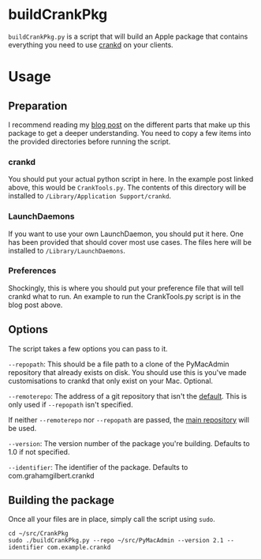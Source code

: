 buildCrankPkg
========

``buildCrankPkg.py`` is a script that will build an Apple package that contains everything you need to use [crankd](https://github.com/acdha/pymacadmin) on your clients.

# Usage

## Preparation

I recommend reading my [blog post](http://grahamgilbert.com/blog/2013/07/12/using-crankd-to-react-to-network-events/) on the different parts that make up this package to get a deeper understanding. You need to copy a few items into the provided directories before running the script.

### crankd

You should put your actual python script in here. In the example post linked above, this would be ``CrankTools.py``. The contents of this directory will be installed to ``/Library/Application Support/crankd``.

### LaunchDaemons

If you want to use your own LaunchDaemon, you should put it here. One has been provided that should cover most use cases. The files here will be installed to ``/Library/LaunchDaemons``.

### Preferences

Shockingly, this is where you should put your preference file that will tell crankd what to run. An example to run the CrankTools.py script is in the blog post above.


## Options

The script takes a few options you can pass to it.

``--repopath``: This should be a file path to  a clone of the PyMacAdmin repository that  already exists on disk. You should use this is you've made customisations to crankd that only exist on your Mac. Optional.

``--remoterepo``: The address of a git repository that isn't the [default](https://github.com/acdha/pymacadmin). This is only used if ``--repopath`` isn't specified.

If neither ``--remoterepo`` nor ``--repopath`` are passed, the [main repository](https://github.com/acdha/pymacadmin) will be used.

``--version``: The version number of the package you're building. Defaults to 1.0 if not specified.

``--identifier``:  The identifier of the package. Defaults to com.grahamgilbert.crankd

## Building the package

Once all your files are in place, simply call the script using ``sudo``.

```
cd ~/src/CrankPkg
sudo ./buildCrankPkg.py --repo ~/src/PyMacAdmin --version 2.1 --identifier com.example.crankd
```